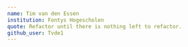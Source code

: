 ```yaml
---
name: Tim van den Essen
institution: Fontys Hogescholen
quote: Refactor until there is nothing left to refactor.
github_user: Tvde1
---
```

